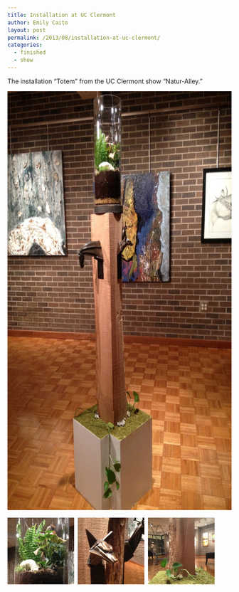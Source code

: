 ```yaml
---
title: Installation at UC Clermont
author: Emily Caito
layout: post
permalink: /2013/08/installation-at-uc-clermont/
categories:
  - finished
  - show
---
```

The installation &#8220;Totem&#8221; from the UC Clermont show &#8220;Natur-Alley.&#8221;

[<img class="alignnone size-large wp-image-138" alt="totem" src="/img/uploads/2013/08/IMG_13452-768x1024.jpg" width="707" height="942" />][1]

[<img class="alignnone size-thumbnail wp-image-142" alt="totem detail" src="/img/uploads/2013/08/IMG_1339_011-150x150.jpg" width="150" height="150" />][2]  [<img class="alignnone size-thumbnail wp-image-140" alt="totem detail" src="/img/uploads/2013/08/IMG_13431-150x150.jpg" width="150" height="150" />][3]  [<img class="alignnone size-thumbnail wp-image-144" alt="totem" src="/img/uploads/2013/08/IMG_13371-150x150.jpg" width="150" height="150" />][4]

 [1]: /img/uploads/2013/08/IMG_13452.jpg
 [2]: /img/uploads/2013/08/IMG_1339_011.jpg
 [3]: /img/uploads/2013/08/IMG_13431.jpg
 [4]: /img/uploads/2013/08/IMG_13371.jpg